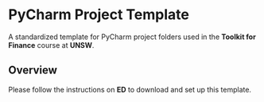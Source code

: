 # PyCharm Project Template

A standardized template for PyCharm project folders used in the **Toolkit for
Finance** course at **UNSW**.

## Overview

Please follow the instructions on **ED** to download and set up this template.
